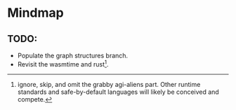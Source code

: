 # Mindmap
## TODO:
- Populate the graph structures branch.
- Revisit the wasmtime and rust[^1].

[^1]: ignore, skip, and omit the grabby agi-aliens part. Other runtime standards and safe-by-default languages will likely be conceived and compete.
